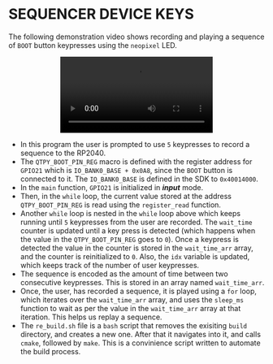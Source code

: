 # SEQUENCER DEVICE KEYS

The following demonstration video shows recording and playing a sequence of `BOOT` button keypresses using the `neopixel` LED.

<div align='center'>
  <video src='https://user-images.githubusercontent.com/56625259/200099000-16d1b8dd-6086-43b5-8575-84a4f38e1443.mp4'>
</div>
  
- In this program the user is prompted to use `5` keypresses to record a sequence to the RP2040.
- The `QTPY_BOOT_PIN_REG` macro is defined with the register address for `GPIO21` which is `IO_BANK0_BASE + 0x0A8`, since the `BOOT` button is connected to it. The
  `IO_BANK0_BASE` is defined in the SDK to `0x40014000`.
- In the `main` function, `GPIO21` is initialized in ***input*** mode.
- Then, in the `while` loop, the current value stored at the address `QTPY_BOOT_PIN_REG` is read using the `register_read` function.
- Another `while` loop is nested in the `while` loop above which keeps running until `5` keypresses from the user are recorded. The `wait_time` counter is updated
  until a key press is detected (which happens when the value in the `QTPY_BOOT_PIN_REG` goes to `0`). Once a keypress is detected the value in the counter is 
  stored in the `wait_time_arr` array, and the counter is reinitialized to `0`. Also, the `idx` variable is updated, which keeps track of the number of user keypresses.
- The sequence is encoded as the amount of time between two consecutive keypresses. This is stored in an array named `wait_time_arr`.
- Once, the user, has recorded a sequence, it is played using a `for` loop, which iterates over the `wait_time_arr` array, and uses the `sleep_ms` function to wait
  as per the value in the `wait_time_arr` array at that iteration. This helps us replay a sequence.  
- The `re_build.sh` file is a `bash` script that removes the exisiting `build` directory, and creates a new one. After that it navigates into it, and calls `cmake`,
  followed by `make`. This is a convinience script written to automate the build process.

